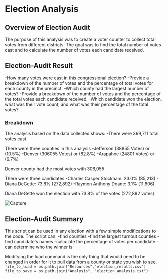 # Election Analysis

## Overview of Election Audit
The purpose of this analysis was to create a voter counter to collect total votes from different districts. The goal was to find the total number of votes cast and to calculate the number of votes each candidate received. 

## Election-Audit Result 
  -How many votes were cast in this congressional election?
  -Provide a breakdown of the number of votes and the percentage of total votes for each county in the precinct.
  -Which county had the largest number of votes?
  -Provide a breakdown of the number of votes and the percentage of the total votes each candidate received.
  -Which candidate won the election, what was their vote count, and what was their percentage of the total votes?

### Breakdown
The analysis based on the data collected shows:
  -There were 369,711 total votes cast

There were three counties in this analysis
  -Jefferson (38855 Votes) or (10.5%)
  -Denver (306055 Votes) or (82.8%)
  -Arapahoe (24801 Votes) or (6.7%)

Denver county had the most votes with 306,055

There were three candidates
  -Charles Casper Stockham: 23.0% (85,213)
  -Diana DeGette: 73.8% (272,892)
  -Raymon Anthony Doane: 3.1% (11,606)

Diana DeGette won the election with 73.8% of the votes  (272,892 votes)


![Capture](https://user-images.githubusercontent.com/112728628/197407256-101faa38-5880-4e4d-9fc4-b758b418a6f1.PNG)


## Election-Audit Summary 
This script can be used in any election with a few simple modifications to the code. The script can:
  -find counties
  -find the largest turnout counties
  -find candidate's names
  -calculate the percentage of votes per candidate
  -can determine who the winner is 

Modifying the load command is the only thing that would need to be changed in order for it to pull data from a county or state you wish to see.    
`file_to_load = os.path.join("Resources","election_results.csv")` 
`file_to_save = os.path.join("Analysis", "election_analysis.txt")`
